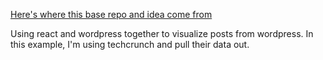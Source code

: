 [Here's where this base repo and idea come from](https://www.iamtimsmith.com/blog/using-wordpress-with-react/)

Using react and wordpress together to visualize posts from wordpress. In this example, I'm using techcrunch and pull their data out.